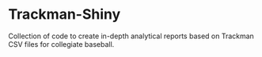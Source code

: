 # Trackman-Shiny
Collection of code to create in-depth analytical reports based on Trackman CSV files for collegiate baseball.
